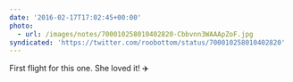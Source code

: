 ```yaml
---
date: '2016-02-17T17:02:45+00:00'
photo:
  - url: /images/notes/700010258010402820-Cbbvnn3WAAApZoF.jpg
syndicated: 'https://twitter.com/roobottom/status/700010258010402820'
---
```

First flight for this one. She loved it! ✈️ 
